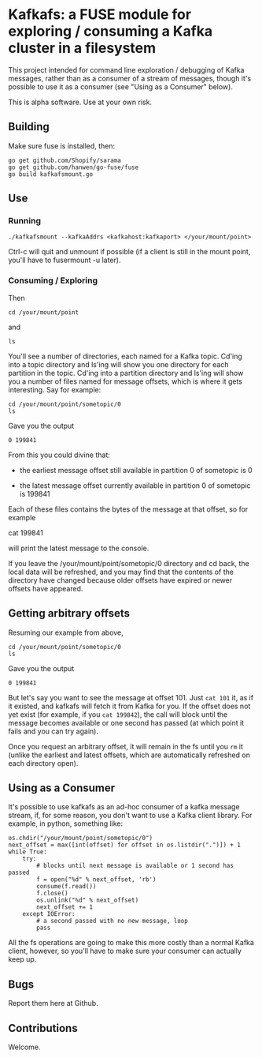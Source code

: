 # Kafkafs: a FUSE module for exploring / consuming a Kafka cluster in a filesystem

This project intended for command line exploration / debugging of
Kafka messages, rather than as a consumer of a stream of messages,
though it's possible to use it as a consumer (see "Using as a
Consumer" below).

This is alpha software.  Use at your own risk.

## Building

Make sure fuse is installed, then:

    go get github.com/Shopify/sarama
    go get github.com/hanwen/go-fuse/fuse
    go build kafkafsmount.go

## Use

### Running

    ./kafkafsmount --kafkaAddrs <kafkahost:kafkaport> </your/mount/point>

Ctrl-c will quit and unmount if possible (if a client is still in the
mount point, you'll have to fusermount -u later).

### Consuming / Exploring

Then

    cd /your/mount/point

and

    ls

You'll see a number of directories, each named for a Kafka topic.
Cd'ing into a topic directory and ls'ing will show you one directory
for each partition in the topic.  Cd'ing into a partition directory
and ls'ing will show you a number of files named for message offsets,
which is where it gets interesting.  Say for example:

    cd /your/mount/point/sometopic/0
    ls

Gave you the output

    0 199841

From this you could divine that:

* the earliest message offset still available in partition 0 of
  sometopic is 0

* the latest message offset currently available in partition 0 of
  sometopic is 199841

Each of these files contains the bytes of the message at that offset,
so for example

   cat 199841

will print the latest message to the console.

If you leave the /your/mount/point/sometopic/0 directory and cd back,
the local data will be refreshed, and you may find that the contents
of the directory have changed because older offsets have expired or
newer offsets have appeared.

## Getting arbitrary offsets

Resuming our example from above,

    cd /your/mount/point/sometopic/0
    ls

Gave you the output

    0 199841

But let's say you want to see the message at offset 101.  Just ```cat
101``` it, as if it existed, and kafkafs will fetch it from Kafka for
you.  If the offset does not yet exist (for example, if you ```cat
199842```), the call will block until the message becomes available or
one second has passed (at which point it fails and you can try again).

Once you request an arbitrary offset, it will remain in the fs until
you ```rm``` it (unlike the earliest and latest offsets, which are
automatically refreshed on each directory open).

## Using as a Consumer

It's possible to use kafkafs as an ad-hoc consumer of a kafka message
stream, if, for some reason, you don't want to use a Kafka client
library.  For example, in python, something like:

    os.chdir("/your/mount/point/sometopic/0")
    next_offset = max([int(offset) for offset in os.listdir(".")]) + 1
    while True:
        try:
            # blocks until next message is available or 1 second has passed
            f = open("%d" % next_offset, 'rb')
            consume(f.read())
            f.close()
            os.unlink("%d" % next_offset)
            next_offset += 1
        except IOError:
            # a second passed with no new message, loop
            pass


All the fs operations are going to make this more costly than a normal
Kafka client, however, so you'll have to make sure your consumer can
actually keep up.

## Bugs

Report them here at Github.

## Contributions

Welcome.

